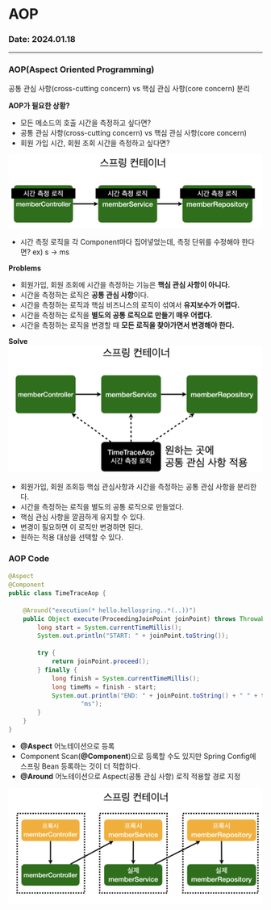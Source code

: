 # AOP

### Date: 2024.01.18

---

### AOP(Aspect Oriented Programming)
공통 관심 사항(cross-cutting concern) vs 핵심 관심 사항(core concern) 분리

**AOP가 필요한 상황?**
- 모든 메소드의 호출 시간을 측정하고 싶다면?
- 공통 관심 사항(cross-cutting concern) vs 핵심 관심 사항(core concern)
- 회원 가입 시간, 회원 조회 시간을 측정하고 싶다면?  

![](img/aop_1.png?raw=true)
- 시간 측정 로직을 각 Component마다 집어넣었는데, 측정 단위를 수정해야 한다면?
  ex) s -> ms
  
**Problems**
- 회원가입, 회원 조회에 시간을 측정하는 기능은 **핵심 관심 사항이 아니다.**
- 시간을 측정하는 로직은 **공통 관심 사항**이다.
- 시간을 측정하는 로직과 핵심 비즈니스의 로직이 섞여서 **유지보수가 어렵다.**
- 시간을 측정하는 로직을 **별도의 공통 로직으로 만들기 매우 어렵다.**
- 시간을 측정하는 로직을 변경할 때 **모든 로직을 찾아가면서 변경해야 한다.**

**Solve**
![](img/aop_2.png?raw=true)
- 회원가입, 회원 조회등 핵심 관심사항과 시간을 측정하는 공통 관심 사항을 분리한다.
- 시간을 측정하는 로직을 별도의 공통 로직으로 만들었다.
- 핵심 관심 사항을 깔끔하게 유지할 수 있다.
- 변경이 필요하면 이 로직만 변경하면 된다.
- 원하는 적용 대상을 선택할 수 있다.

### AOP Code

```java
@Aspect
@Component
public class TimeTraceAop {

    @Around("execution(* hello.hellospring..*(..))")
    public Object execute(ProceedingJoinPoint joinPoint) throws Throwable {
        long start = System.currentTimeMillis();
        System.out.println("START: " + joinPoint.toString());

        try {
            return joinPoint.proceed();
        } finally {
            long finish = System.currentTimeMillis();
            long timeMs = finish - start;
            System.out.println("END: " + joinPoint.toString() + " " + timeMs +
                    "ms");
        }
    }
}
```
- **@Aspect** 어노테이션으로 등록
- Component Scan(**@Component**)으로 등록할 수도 있지만 Spring Config에 스프링 Bean 등록하는 것이 더 적합하다.
- **@Around** 어노테이션으로 Aspect(공통 관심 사항) 로직 적용할 경로 지정

![](img/aop_3.png?raw=true)